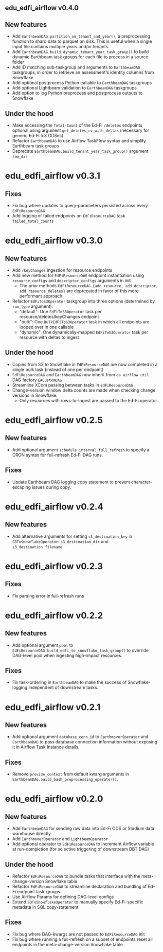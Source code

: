 ## edu_edfi_airflow v0.4.0
## New features
- Add `EarthbeamDAG.partition_on_tenant_and_year()`, a preprocessing function to shard data to parquet on disk. This is useful when a single input file contains multiple years and/or tenants.
- Add `EarthbeamDAG.build_dynamic_tenant_year_task_group()` to build dynamic Earthbeam task groups for each file to process in a source folder
- Add ID matching sub-taskgroup and arguments to `EarthbeamDAG` taskgroups, in order to retrieve an assessment's identity columns from Snowflake
- Add optional postprocess Python callable to `EarthbeamDAG` taskgroups
- Add optional Lightbeam validation to `EarthbeamDAG` taskgroups
- Add option to log Python preprocess and postprocess outputs to Snowflake

## Under the hood
- Make accessing the `Total-Count` of the Ed-Fi `/deletes` endpoints optional using argument `get_deletes_cv_with_deltas` (necessary for generic Ed-Fi 5.3 ODSes)
- Refactor `EarthbeamDAG` to use Airflow TaskFlow syntax and simplify Earthbeam task groups
- Deprecate `EarthbeamDAG.build_tenant_year_task_group()` argument `raw_dir`

# edu_edfi_airflow v0.3.1
## Fixes
- Fix bug where updates to query-parameters persisted across every `EdFiResourceDAG`
- Add logging of failed endpoints on `EdFiResourceDAG` task `failed_total_counts`


# edu_edfi_airflow v0.3.0
## New features
- Add `/keyChanges` ingestion for resource endpoints
- Add new method for `EdFiResourceDAG` endpoint instantiation using `resource_configs` and `descriptor_configs` arguments in init
  - The prior methods `EdFiResourceDAG.{add_resource, add_descriptor, add_resource_deletes}` are deprecated in favor of this more performant approach.
- Refactor `EdFiToS3Operator` taskgroup into three options (determined by `run_type` argument):
  - "default": One `EdFiToS3Operator` task per resource/deletes/keyChanges endpoint
  - "bulk": One `BulkEdFiToS3Operator` task in which all endpoints are looped over in one callable
  - "dynamic": One dynamically-mapped `EdFiToS3Operator` task per resource with deltas to ingest

## Under the hood
- Copies from S3 to Snowflake in `EdFiResourceDAG` are now completed in a single bulk task (instead of one per endpoint)
- `EdFiResourceDAG` and `EarthbeamDAG` now inherit from `ea_airflow_util` DAG factory `EACustomDAG`
- Streamline XCom passing between tasks in `EdFiResourceDAG`
- Change-version window delta counts are made when checking change versions in Snowflake.
  - Only resources with rows-to-ingest are passed to the Ed-Fi operator.


# edu_edfi_airflow v0.2.5
## New features
- Add optional argument `schedule_interval_full_refresh` to specify a CRON syntax for full-refresh Ed-Fi DAG runs.

## Fixes
- Update Earthbeam DAG logging copy statement to prevent character-escaping issues during copy.


# edu_edfi_airflow v0.2.4
## New features
- Add alternative arguments for setting `s3_destination_key` in `S3ToSnowflakeOperator`: `s3_destination_dir` and `s3_destination_filename`.


# edu_edfi_airflow v0.2.3
## Fixes
- Fix parsing error in full-refresh runs


# edu_edfi_airflow v0.2.2
## New features
- Add optional argument `pool` to `EdFiResourceDAG.build_edfi_to_snowflake_task_group()` to override DAG-level pool when ingesting high-impact resources.

## Fixes
- Fix task-ordering in `EarthbeamDAG` to make the success of Snowflake-logging independent of downstream tasks.


# edu_edfi_airflow v0.2.1
## New features
- Add optional argument `database_conn_id` to `EarthmoverOperator` and `EarthbeamDAG` to pass database connection information without exposing it in Airflow Task Instance details.

## Fixes
- Remove `provide_context` from default kwarg arguments in `EarthbeamDAG.build_bash_preprocessing_operator()`.


# edu_edfi_airflow v0.2.0
## New features
- Add `EarthbeamDAG` for sending raw data into Ed-Fi ODS or Stadium data warehouse directly
- Add `EarthmoverOperator` and `LightbeamOperator`
- Add optional operator to `EdFiResourceDAG` to increment Airflow variable at run-completion (for selective triggering of downstream DBT DAG)

## Under the hood
- Refactor `EdFiResourceDAG` to bundle tasks that interface with the meta-change-version Snowflake table
- Refactor `EdFiResourceDAG` to streamline declaration and bundling of Ed-Fi endpoint task-groups
- Use Airflow Params for defining DAG-level configs
- Extend `S3ToSnowflakeOperator` to manually specify Ed-Fi-specific metadata in SQL copy-statement

## Fixes
- Fix bug where DAG-kwargs are not passed to `EdFiResourceDAG` init
- Fix bug where running a full-refresh on a subset of endpoints reset all endpoints in the meta-change-version Snowflake table